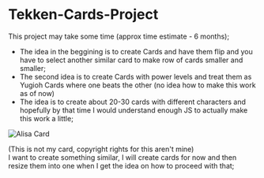# Tekken-Cards-Project

This project may take some time (approx time estimate - 6 months);
- The idea in the beggining is to create Cards and have them flip and you have to select another similar card to make row of cards smaller and smaller;
- The second idea is to create Cards with power levels and treat them as Yugioh Cards where one beats the other (no idea how to make this work as of now)
- The idea is to create about 20-30 cards with different characters and hopefully by that time I would understand enough JS to actually make this work a little;

![Alisa Card](https://github.com/Danielfww/Tekken-Cards-Project/assets/158219974/ac6acda6-7b21-451c-8557-4a91b2064426)

(This is not my card, copyright rights for this aren't mine)
<br>
I want to create something similar, I will create cards for now and then resize them into one when I get the idea on how to proceed with that;
